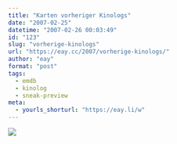 ```yaml
---
title: "Karten vorheriger Kinologs"
date: "2007-02-25"
datetime: "2007-02-26 00:03:49"
id: "123"
slug: "vorherige-kinologs"
url: "https://eay.cc/2007/vorherige-kinologs/"
author: "eay"
format: "post"
tags:
  - emdb
  - kinolog
  - sneak-preview
meta:
  - yourls_shorturl: "https://eay.li/w"
---
```


![](https://eay.cc/uploads/2010/old_emdb.jpg)
